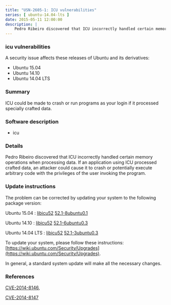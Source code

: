 ```yaml
---
title: "USN-2605-1: ICU vulnerabilities"
series: [ ubuntu-14.04-lts ]
date: 2015-05-11 12:00:00
description: |
    Pedro Ribeiro discovered that ICU incorrectly handled certain memory operations when processing data. If an application using ICU processed crafted data, an attacker could cause it to crash or potentially execute arbitrary code with the privileges of the user invoking the program. 
--- 
```

 
### icu vulnerabilities

A security issue affects these releases of Ubuntu and its derivatives:

* Ubuntu 15.04
* Ubuntu 14.10
* Ubuntu 14.04 LTS

### Summary

ICU could be made to crash or run programs as your login if it processed specially crafted data.

### Software description

* icu 

### Details

Pedro Ribeiro discovered that ICU incorrectly handled certain memory operations when processing data. If an application using ICU processed crafted data, an attacker could cause it to crash or potentially execute arbitrary code with the privileges of the user invoking the program. 

### Update instructions

The problem can be corrected by updating your system to the following package version:

Ubuntu 15.04
 : [libicu52](https://launchpad.net/ubuntu/+source/icu) <span> [52.1-8ubuntu0.1](https://launchpad.net/ubuntu/+source/icu/52.1-8ubuntu0.1) </span> 

Ubuntu 14.10
 : [libicu52](https://launchpad.net/ubuntu/+source/icu) <span> [52.1-6ubuntu0.3](https://launchpad.net/ubuntu/+source/icu/52.1-6ubuntu0.3) </span> 

Ubuntu 14.04 LTS
 : [libicu52](https://launchpad.net/ubuntu/+source/icu) <span> [52.1-3ubuntu0.3](https://launchpad.net/ubuntu/+source/icu/52.1-3ubuntu0.3) </span> 

To update your system, please follow these instructions: [https://wiki.ubuntu.com/Security/Upgrades](https://wiki.ubuntu.com/Security/Upgrades).

In general, a standard system update will make all the necessary changes. 

### References

 [CVE-2014-8146](http://people.ubuntu.com/~ubuntu-security/cve/CVE-2014-8146), 

 [CVE-2014-8147](http://people.ubuntu.com/~ubuntu-security/cve/CVE-2014-8147)
 
